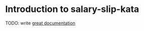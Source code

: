# Introduction to salary-slip-kata

TODO: write [great documentation](http://jacobian.org/writing/what-to-write/)
